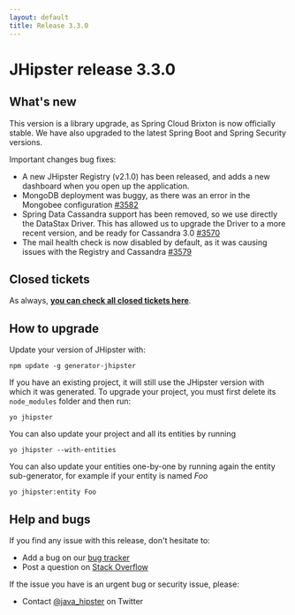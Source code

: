 ```yaml
---
layout: default
title: Release 3.3.0
---
```


JHipster release 3.3.0
==================

What's new
----------

This version is a library upgrade, as Spring Cloud Brixton is now officially stable. We have also upgraded to the latest Spring Boot and Spring Security versions.

Important changes bug fixes:

- A new JHipster Registry (v2.1.0) has been released, and adds a new dashboard when you open up the application.
- MongoDB deployment was buggy, as there was an error in the Mongobee configuration [#3582](https://github.com/jhipster/generator-jhipster/issues/3582)
- Spring Data Cassandra support has been removed, so we use directly the DataStax Driver. This has allowed us to upgrade the Driver to a more recent version, and be ready for Cassandra 3.0 [#3570](https://github.com/jhipster/generator-jhipster/pull/3570)
- The mail health check is now disabled by default, as it was causing issues with the Registry and Cassandra [#3579](https://github.com/jhipster/generator-jhipster/issues/3579)

Closed tickets
------------
As always, __[you can check all closed tickets here](https://github.com/jhipster/generator-jhipster/issues?q=milestone%3A3.3.0+is%3Aclosed)__.

How to upgrade
------------

Update your version of JHipster with:

```
npm update -g generator-jhipster
```

If you have an existing project, it will still use the JHipster version with which it was generated.
To upgrade your project, you must first delete its `node_modules` folder and then run:

```
yo jhipster
```

You can also update your project and all its entities by running

```
yo jhipster --with-entities
```

You can also update your entities one-by-one by running again the entity sub-generator, for example if your entity is named _Foo_

```
yo jhipster:entity Foo
```

Help and bugs
--------------

If you find any issue with this release, don't hesitate to:

- Add a bug on our [bug tracker](https://github.com/jhipster/generator-jhipster/issues?state=open)
- Post a question on [Stack Overflow](http://stackoverflow.com/tags/jhipster/info)

If the issue you have is an urgent bug or security issue, please:

- Contact [@java_hipster](https://twitter.com/java_hipster) on Twitter
